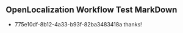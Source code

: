 ## OpenLocalization Workflow Test MarkDown
* 775e10df-8b12-4a33-b93f-82ba3483418a thanks!

<!--HONumber=Aug16_HO1-->


